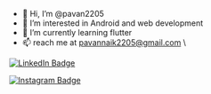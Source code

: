 - 👋 Hi, I’m @pavan2205
- 👀 I’m interested in Android and web development
- 🌱 I’m currently learning flutter
- 📫 reach me at pavannaik2205@gmail.com \

[![LinkedIn Badge](https://img.shields.io/badge/LinkedIn-Profile-informational?style=flat&logo=linkedin&logoColor=white&color=0D76A8)](https://www.linkedin.com/in/pavan-naik-155907205/)

[![Instagram Badge](https://img.shields.io/badge/LinkedIn-Profile-informational?style=flat&logo=linkedin&logoColor=white&color=0D76A8)](https://www.linkedin.com/in/pavan-naik-155907205/)

<!---
pavan2205/pavan2205 is a ✨ special ✨ repository because its `README.md` (this file) appears on your GitHub profile.
You can click the Preview link to take a look at your changes.
--->
